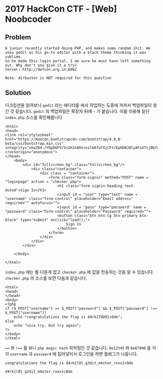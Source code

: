 # 2017 HackCon CTF - [Web] Noobcoder
## Problem
```
A junior recently started doing PHP, and makes some random shit. He uses gedit as his go-to editor with a black theme thinking it was sublime.
So he made this login portal, I am sure he must have left something out. Why don't you give it a try?
Server: http://defcon.org.in:6062

Note: dirbuster is NOT required for this question
```
## Solution
디크립션을 읽어보니 `gedit` 라는 에디터를 써서 작업하는 도중에 꺼져서 백업파일이 생긴 것 같습니다. `gedit` 의 백업파일은 확장자 뒤에 `~` 가 붙습니다. 이를 이용해 일단 `index.php` 소스를 확인해봅니다

```
<html>
<head>
<link rel="stylesheet" href="https://maxcdn.bootstrapcdn.com/bootstrap/4.0.0-beta/css/bootstrap.min.css" integrity="sha384-/Y6pD6FV/Vv2HJnA6t+vslU6fwYXjCFtcEpHbNJ0lyAFsXTsjBbfaDjzALeQsN6M" crossorigin="anonymous">
</head>
	<body>
		<div id="fullscreen_bg" class="fullscreen_bg"/>
			<div class="container">
				<div class = "container">
					<form class="form-signin" method="POST" name = "loginpage" action = "checker.php">
						<h1 class="form-signin-heading text-muted">Sign In</h1>
						<input id = "user" type="text" name = "username" class="form-control" placeholder="Email address" required="" autofocus="">
						<input id = "pass" type="password" name = "password" class="form-control" placeholder="Password" required="">
						<button class="btn btn-lg btn-primary btn-block" type="submit" onclick="load();">
							Sign In
						</button>
					</form>
				</div>
			</div>
		</div>
		
	</body>

</html>
```


`index.php` 에는 별 다른게 없고 `checker.php` 에 값을 전송하는 것을 알 수 있습니다. `checker.php` 의 소스를 보면 다음과 같습니다.

```
<html>
<head>
</head>
<body>
<?php
if ($_POST["username"] == $_POST["password"] && $_POST["password"] !== $_POST["username"])
	echo "congratulations the flag is d4rk{TODO}c0de";
else
	echo "nice try, but try again";
?>
</body>
</html>
```

`==` 와 `!==` 를 보니 `php magic hash` 취약점인 것 같습니다.
`0e12345` 와 `0e67890` 을 각각 `username` 과 `password` 에 집어넣어서 로그인을 하면 플래그가 나옵니다.

`congratulations the flag is d4rk{l0l_g3dit_m4ster_roxx}c0de`

`d4rk{l0l_g3dit_m4ster_roxx}c0de`
